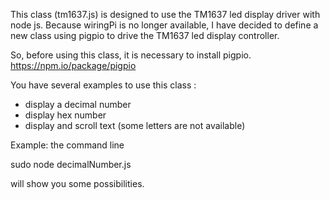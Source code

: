 This class (tm1637.js) is designed to use the TM1637 led display driver with node js.
Because wiringPi is no longer available, I have decided to define a new class using pigpio to drive the TM1637 led display controller.

So, before using this class, it is necessary to install pigpio.
https://npm.io/package/pigpio

You have several examples to use this class :
- display a decimal number 
- display hex number
- display and scroll text (some letters are not available)

Example:
the command line 

sudo node decimalNumber.js  

will show you some possibilities.

